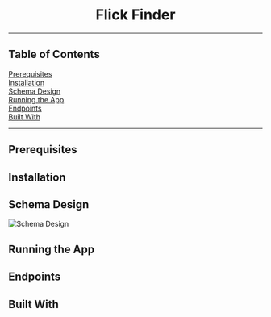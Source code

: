 <div align=center>
  <h1>Flick Finder</h1>
</div>

***

## Table of Contents
[Prerequisites](#prerequisites)  
[Installation](#installation)  
[Schema Design](#schema-design)  
[Running the App](#running-the-app)  
[Endpoints](#endpoints)  
[Built With](#built-with)  
***
## Prerequisites

## Installation

## Schema Design
![Schema Design](https://user-images.githubusercontent.com/72848529/121088570-2cca8a80-c7a3-11eb-8fa4-9670504b3821.png)
## Running the App

## Endpoints

## Built With
